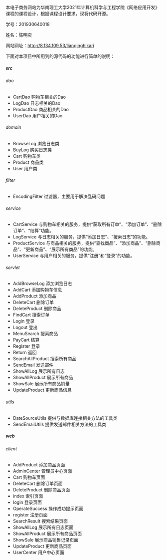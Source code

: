 本电子商务网站为华南理工大学2021年计算机科学与工程学院《网络应用开发》课程的课程设计，根据课程设计要求，现将代码开源。

学号：201930640018

姓名：陈明奕

网站网址：http://8.134.109.53/lianqinghikari



下面对本项目中所用到的源代码的功能进行简单的说明：

##### src

###### dao

- CartDao 购物车相关的Dao
- LogDao 日志相关的Dao
- ProductDao 商品相关的Dao
- UserDao 用户相关的Dao

###### domain

- BrowseLog 浏览日志类
- BuyLog 购买日志类
- Cart 购物车类
- Product 商品类
- User 用户类

###### filter

- EncodingFilter 过滤器，主要用于解决乱码问题

###### service

- CartService 与购物车相关的服务，提供“获取所有订单”、“添加订单”、“删除订单”、“结算”功能。
- LogService 与日志相关的服务，提供“添加日志”、“搜索日志”的功能。
- ProductService 与商品相关的服务，提供“查找商品”、“添加商品”、“删除商品”、“更新商品”、“展示所有商品”的功能。
- UserService 与用户相关的服务，提供“注册”和“登录”的功能。

###### servlet

- AddBrowseLog 添加浏览日志
- AddCart 添加购物车信息
- AddProduct 添加商品
- DeleteCart 删除订单
- DeleteProduct 删除商品
- FindCart 搜索订单
- Login 登录
- Logout 登出
- MenuSearch 搜索商品
- PayCart 结算
- Register 登录
- Return 返回
- SearchAllProduct 搜索所有商品
- SendEmail 发送邮件
- ShowAllLog 展示所有日志
- ShowAllProduct 展示所有商品
- ShowSale 展示所有商品销量
- UpdateProduct 更新商品信息

###### utils

- DateSourceUtils 提供与数据库连接相关方法的工具类
- SendEmailUtils 提供发送邮件相关方法的工具类

##### web

###### client

- AddProduct 添加商品页面
- AdminCenter 管理员中心页面
- Cart 购物车页面
- DeleteCart 删除订单页面
- DeleteProduct 删除商品页面
- index 索引页面
- login 登录页面
- OperateSuccess 操作成功提示页面
- register 注册页面
- SearchResult 搜索结果页面
- ShowAllLog 展示所有日志页面
- ShowAllProduct 展示所有商品页面
- ShowSale 展示商品销售记录页面
- UpdateProduct 更新商品页面
- UserCenter 用户中心页面
